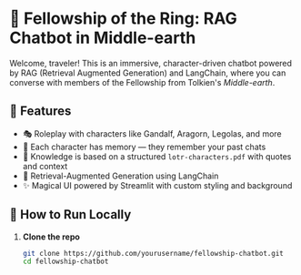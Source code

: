 # 🧙 Fellowship of the Ring: RAG Chatbot in Middle-earth

Welcome, traveler! This is an immersive, character-driven chatbot powered by RAG (Retrieval Augmented Generation) and LangChain, where you can converse with members of the Fellowship from Tolkien's *Middle-earth*.

## 🌟 Features

- 🎭 Roleplay with characters like Gandalf, Aragorn, Legolas, and more
- 💬 Each character has memory — they remember your past chats
- 📖 Knowledge is based on a structured `lotr-characters.pdf` with quotes and context
- 🧠 Retrieval-Augmented Generation using LangChain
- ✨ Magical UI powered by Streamlit with custom styling and background

## 🚀 How to Run Locally

1. **Clone the repo**
   ```bash
   git clone https://github.com/yourusername/fellowship-chatbot.git
   cd fellowship-chatbot
